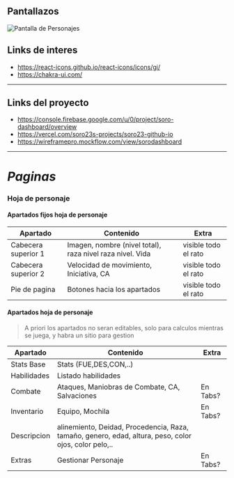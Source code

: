 ## Pantallazos
![Pantalla de Personajes](https://firebasestorage.googleapis.com/v0/b/soro-dashboard.appspot.com/o/project%2Fscreenshoot.png?alt=media&token=712774d1-0660-452b-9106-ef54ce96976b)


## Links de interes
* https://react-icons.github.io/react-icons/icons/gi/
* https://chakra-ui.com/

---

## Links del proyecto
* https://console.firebase.google.com/u/0/project/soro-dashboard/overview
* https://vercel.com/soro23s-projects/soro23-github-io
* https://wireframepro.mockflow.com/view/sorodashboard


---
# *Paginas*
### **Hoja de personaje**
#### **Apartados fijos hoja de personaje**
| Apartado | Contenido | Extra |
| ----------- | ----------- | ----------- |
| Cabecera superior 1 | Imagen, nombre (nivel total), raza nivel raza nivel. Vida | visible todo el rato |
| Cabecera superior 2 | Velocidad de movimiento, Iniciativa, CA | visible todo el rato |
| Pie de pagina | Botones hacia los apartados | visible todo el rato |

#### **Apartados hoja de personaje**
>A priori los apartados no seran editables, solo para calculos mientras se juega, y habra un sitio para gestion

| Apartado | Contenido | Extra |
| ----------- | ----------- | ----------- |
| Stats Base | Stats (FUE,DES,CON,..) |  |
| Habilidades | Listado habilidades |  |
| Combate | Ataques, Maniobras de Combate, CA, Salvaciones | En Tabs? |
| Inventario | Equipo, Mochila | En Tabs? |
| Descripcion | alinemiento, Deidad, Procedencia, Raza, tamaño, genero, edad, altura, peso, color ojos, color pelo,.. |  |
| Extras | Gestionar Personaje | En Tabs? |



